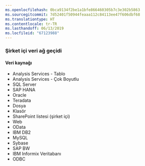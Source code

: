 ```yaml
---
ms.openlocfilehash: 0bca9134f2be1a1bfe866460305b7c3e302b5863
ms.sourcegitcommit: 7d52401f50944feaaa112c84113ee47f606dbf68
ms.translationtype: HT
ms.contentlocale: tr-TR
ms.lasthandoff: 06/13/2019
ms.locfileid: "67123988"
---
```

### <a name="on-premises-data-gateway"></a>Şirket içi veri ağ geçidi

#### <a name="data-source"></a>Veri kaynağı

* Analysis Services - Tablo
* Analysis Services - Çok Boyutlu
* SQL Server
* SAP HANA
* Oracle
* Teradata
* Dosya
* Klasör
* SharePoint listesi (şirket içi)
* Web
* OData
* IBM DB2
* MySQL
* Sybase
* SAP BW
* IBM Informix Veritabanı
* ODBC

